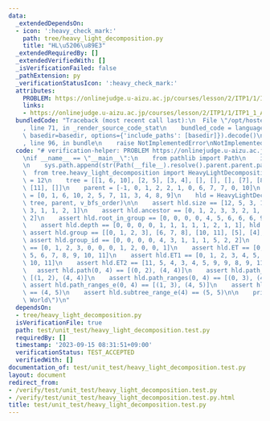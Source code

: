 ```yaml
---
data:
  _extendedDependsOn:
  - icon: ':heavy_check_mark:'
    path: tree/heavy_light_decomposition.py
    title: "HL\u5206\u89E3"
  _extendedRequiredBy: []
  _extendedVerifiedWith: []
  _isVerificationFailed: false
  _pathExtension: py
  _verificationStatusIcon: ':heavy_check_mark:'
  attributes:
    PROBLEM: https://onlinejudge.u-aizu.ac.jp/courses/lesson/2/ITP1/1/ITP1_1_A
    links:
    - https://onlinejudge.u-aizu.ac.jp/courses/lesson/2/ITP1/1/ITP1_1_A
  bundledCode: "Traceback (most recent call last):\n  File \"/opt/hostedtoolcache/PyPy/3.10.13/x64/lib/pypy3.10/site-packages/onlinejudge_verify/documentation/build.py\"\
    , line 71, in _render_source_code_stat\n    bundled_code = language.bundle(stat.path,\
    \ basedir=basedir, options={'include_paths': [basedir]}).decode()\n  File \"/opt/hostedtoolcache/PyPy/3.10.13/x64/lib/pypy3.10/site-packages/onlinejudge_verify/languages/python.py\"\
    , line 96, in bundle\n    raise NotImplementedError\nNotImplementedError\n"
  code: "# verification-helper: PROBLEM https://onlinejudge.u-aizu.ac.jp/courses/lesson/2/ITP1/1/ITP1_1_A\n\
    \nif __name__ == \"__main__\":\n    from pathlib import Path\n    import sys\n\
    \n    sys.path.append(str(Path(__file__).resolve().parent.parent.parent))\n  \
    \  from tree.heavy_light_decomposition import HeavyLightDecomposition\n\n    N\
    \ = 12\n    tree = [[1, 6, 10], [2, 5], [3, 4], [], [], [], [7], [8, 9], [], [],\
    \ [11], []]\n    parent = [-1, 0, 1, 2, 2, 1, 0, 6, 7, 7, 0, 10]\n    v_bfs_order\
    \ = [0, 1, 6, 10, 2, 5, 7, 11, 3, 4, 8, 9]\n    hld = HeavyLightDecomposition(N,\
    \ tree, parent, v_bfs_order)\n\n    assert hld.size == [12, 5, 3, 1, 1, 1, 4,\
    \ 3, 1, 1, 2, 1]\n    assert hld.ancestor == [0, 1, 2, 3, 3, 2, 1, 2, 3, 3, 1,\
    \ 2]\n    assert hld.root_in_group == [0, 0, 0, 0, 4, 5, 6, 6, 6, 9, 10, 10]\n\
    \    assert hld.depth == [0, 0, 0, 0, 1, 1, 1, 1, 1, 2, 1, 1], hld.depth\n   \
    \ assert hld.group == [[0, 1, 2, 3], [6, 7, 8], [10, 11], [5], [4], [9]]\n   \
    \ assert hld.group_id == [0, 0, 0, 0, 4, 3, 1, 1, 1, 5, 2, 2]\n    assert hld.depth_in_group\
    \ == [0, 1, 2, 3, 0, 0, 0, 1, 2, 0, 0, 1]\n    assert hld.ET == [0, 1, 2, 3, 4,\
    \ 5, 6, 7, 8, 9, 10, 11]\n    assert hld.ET1 == [0, 1, 2, 3, 4, 5, 6, 7, 8, 9,\
    \ 10, 11]\n    assert hld.ET2 == [11, 5, 4, 3, 4, 5, 9, 9, 8, 9, 11, 11]\n\n \
    \   assert hld.path(0, 4) == [(0, 2), (4, 4)]\n    assert hld.path_e(0, 4) ==\
    \ [(1, 2), (4, 4)]\n    assert hld.path_ranges(0, 4) == [(0, 3), (4, 5)]\n   \
    \ assert hld.path_ranges_e(0, 4) == [(1, 3), (4, 5)]\n    assert hld.subtree_range(4)\
    \ == (4, 5)\n    assert hld.subtree_range_e(4) == (5, 5)\n\n    print(\"Hello\
    \ World\")\n"
  dependsOn:
  - tree/heavy_light_decomposition.py
  isVerificationFile: true
  path: test/unit_test/heavy_light_decomposition.test.py
  requiredBy: []
  timestamp: '2023-09-15 08:31:51+09:00'
  verificationStatus: TEST_ACCEPTED
  verifiedWith: []
documentation_of: test/unit_test/heavy_light_decomposition.test.py
layout: document
redirect_from:
- /verify/test/unit_test/heavy_light_decomposition.test.py
- /verify/test/unit_test/heavy_light_decomposition.test.py.html
title: test/unit_test/heavy_light_decomposition.test.py
---
```

